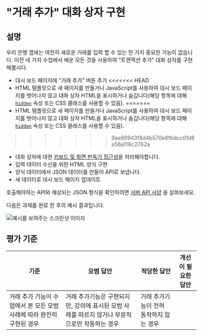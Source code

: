 # "거래 추가" 대화 상자 구현

## 설명

우리 은행 앱에는 여전히 새로운 거래를 입력 할 수 있는 한 가지 중요한 기능이 없습니다. 이전 네 가지 수업에서 배운 모든 것을 사용하여 "트랜잭션 추가" 대화 상자를 구현해봅시다.

- 대시 보드 페이지에 "거래 추가" 버튼 추가
<<<<<<< HEAD
- HTML 템플릿으로 새 페이지를 만들거나 JavaScript를 사용하여 대시 보드 페이지를 벗어나지 않고 대화 상자 HTML을 표시하거나 숨깁니다(해당 항목에 대해 [`hidden`](https://developer.mozilla.org/en-US/docs/Web/HTML/Global_attributes/hidden) 속성 또는 CSS 클래스를 사용할 수 있음).
=======
- HTML 템플릿으로 새 페이지를 만들거나 JavaScript를 사용하여 대시 보드 페이지를 벗어나지 않고 대화 상자 HTML을 표시하거나 숨깁니다(해당 항목에 대해 [`hidden`](https://developer.mozilla.org/docs/Web/HTML/Global_attributes/hidden) 속성 또는 CSS 클래스를 사용할 수 있음).
>>>>>>> 9aa98943f8d4b570e8fbdcc01d8a56a118c2762a
- 대화 상자에 대한 [키보드 및 화면 판독기 접근성](https://developer.paciellogroup.com/blog/2018/06/the-current-state-of-modal-dialog-accessibility/)을 처리해야합니다.
- 입력 데이터 수신을 위한 HTML 양식 구현
- 양식 데이터에서 JSON 데이터를 만들어 API로 보냅니다.
- 새 데이터로 대시 보드 페이지 업데이트

호출해야하는 API와 예상되는 JSON 형식을 확인하려면 [서버 API 사양](../api/README.md) 을 살펴보세요.

다음은 과제를 완료 한 후의 예시 결과입니다.

![예시를 보여주는 스크린샷 이미지](./images/dialog.png)

## 평가 기준

기준 | 모범 답안 | 적당한 답안 | 개선이 필요한 답안
--- | --- | --- | ---
 | 거래 추가 기능이 수업에서 본 모든 모범 사례에 따라 완전히 구현된 경우 | 거래 추가기능은 구현되지만, 강의에 표시된 모범 사례를 따르지 않거나 부분적으로만 작동하는 경우 | 거래 추가기능이 전혀 동작하지 않는 경우
